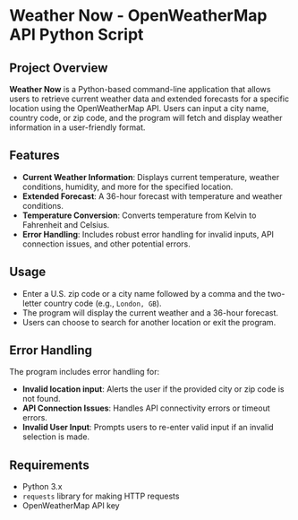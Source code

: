 # Weather Now - OpenWeatherMap API Python Script

## Project Overview

**Weather Now** is a Python-based command-line application that allows users to retrieve current weather data and extended forecasts for a specific location using the OpenWeatherMap API. Users can input a city name, country code, or zip code, and the program will fetch and display weather information in a user-friendly format.

## Features

- **Current Weather Information**: Displays current temperature, weather conditions, humidity, and more for the specified location.
- **Extended Forecast**: A 36-hour forecast with temperature and weather conditions.
- **Temperature Conversion**: Converts temperature from Kelvin to Fahrenheit and Celsius.
- **Error Handling**: Includes robust error handling for invalid inputs, API connection issues, and other potential errors.

## Usage

- Enter a U.S. zip code or a city name followed by a comma and the two-letter country code (e.g., `London, GB`).
- The program will display the current weather and a 36-hour forecast.
- Users can choose to search for another location or exit the program.

## Error Handling

The program includes error handling for:

- **Invalid location input**: Alerts the user if the provided city or zip code is not found.
- **API Connection Issues**: Handles API connectivity errors or timeout errors.
- **Invalid User Input**: Prompts users to re-enter valid input if an invalid selection is made.

## Requirements

- Python 3.x
- `requests` library for making HTTP requests
- OpenWeatherMap API key
